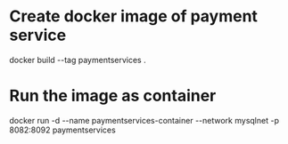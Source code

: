 # Create docker image of payment service
docker build --tag paymentservices .

# Run the image as container
docker run -d --name paymentservices-container --network mysqlnet -p 8082:8092 paymentservices